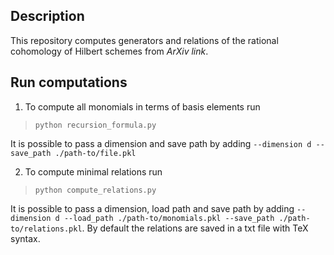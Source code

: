 ## Description
This repository computes generators and relations of the rational cohomology of Hilbert schemes from *ArXiv link*. 

## Run computations
1. To compute all monomials in terms of basis elements run 
> ``python recursion_formula.py``

It is possible to pass a dimension and save path by adding ``--dimension d --save_path ./path-to/file.pkl``

2. To compute minimal relations run
> ``python compute_relations.py``

It is possible to pass a dimension, load path and save path by adding ``--dimension d --load_path ./path-to/monomials.pkl --save_path ./path-to/relations.pkl``. By default the relations are saved in a txt file with TeX syntax.